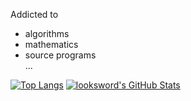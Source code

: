 Addicted to  
* algorithms  
* mathematics  
* source programs  
...  


[![Top Langs](https://github-readme-stats.vercel.app/api/top-langs/?username=looksword)](https://github.com/anuraghazra/github-readme-stats)
[![looksword's GitHub Stats](https://github-readme-stats.vercel.app/api?username=looksword&show_icons=true&line_height=40)](https://github.com/anuraghazra/github-readme-stats)
